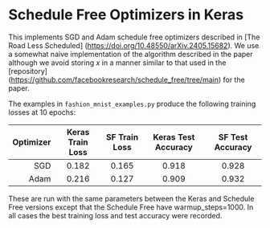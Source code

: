 # Schedule Free Optimizers in Keras

This implements SGD and Adam schedule free optimizers described in
[The Road Less Scheduled]
(https://doi.org/10.48550/arXiv.2405.15682). We use a somewhat naive
implementation of the algorithm described in the paper although we
avoid storing *x* in a manner similar to that used in the [repository]
(https://github.com/facebookresearch/schedule_free/tree/main) for the
paper.

The examples in `fashion_mnist_examples.py` produce the following
training losses at 10 epochs:

|  Optimizer  | Keras Train Loss | SF Train Loss| Keras Test Accuracy | SF Test Accuracy |
| -----------:|:----------------:|:------------:|:-------------------:|:----------------:|
|         SGD |       0.182      |     0.165    |        0.918        |     0.928       |
|        Adam |       0.216      |     0.127    |        0.909        |     0.932       |       

These are run with the same parameters between the Keras and Schedule
Free versions except that the Schedule Free have warmup_steps=1000. In all cases the best
training loss and test accuracy were recorded.
